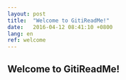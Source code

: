 ```yaml
---
layout: post
title:  "Welcome to GitiReadMe!"
date:   2016-04-12 08:41:10 +0800
lang: en
ref: welcome
---
```


## Welcome to GitiReadMe!